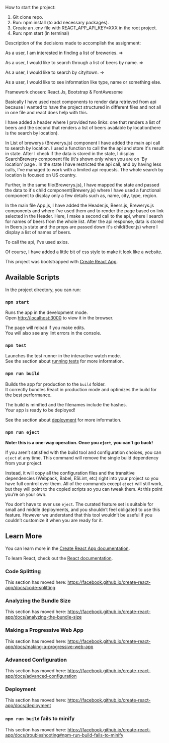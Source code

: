 How to start the project: 

1. Git clone repo.
2. Run: npm install (to add necessary packages).
3. Create an .env file with REACT_APP_API_KEY=XXX  in the root project.
4. Run: npm start (in terminal)

Description of the decisions made to accomplish the assignment:

As a user, I am interested in finding a list of breweries. =>  

As a user, I would like to search through a list of beers by name.   =>   

As a user, I would like to search by city/town.   =>   

As a user, I would like to see information like type, name or something else.


Framework chosen: React.Js, Bootstrap & FontAwesome

Basically I have used react components to render data retrieved from api because I wanted to have the project structured in different files and not all in one file and react does help with this.

I have added a header where I  provided two links: one that renders a list of beers and the second that renders a list of beers available by location(here is the search by location).


In List of brewerys (Brewerys.js) component I have added 
the main api call to search by location. I used a function to call the the api and store it's result in state. After I check if the data is stored in the state, I display SearchBrewery component file (it's shown only when you are on 'By location' page . In the state I have restricted the api call, and by having less calls, I've managed to work with a limited api requests. The whole search by location is focused on US country.

Further, in the same file(Brewerys.js), I have mapped the state  and passed the data to it's child component(Brewery.js) where I have used a functional component to display only a few details such as, name, city, type, region.


 In the main file App.js, I have added the Header.js, Beers.js, Brewerys.js components and where I've used them and to render the page based on link selected in the Header. Here, I make a second call to the api, where I search for names of beers from the whole list. After the api response, data is stored in Beers.js state and the props are passed down it's child(Beer.js) where I display a list of names of beers.

To call the api, I've used axios.

Of course, I have added a little bit of css style to make it look like a website. 



This project was bootstrapped with [Create React App](https://github.com/facebook/create-react-app).

## Available Scripts

In the project directory, you can run:

### `npm start`

Runs the app in the development mode.<br />
Open [http://localhost:3000](http://localhost:3000) to view it in the browser.

The page will reload if you make edits.<br />
You will also see any lint errors in the console.

### `npm test`

Launches the test runner in the interactive watch mode.<br />
See the section about [running tests](https://facebook.github.io/create-react-app/docs/running-tests) for more information.

### `npm run build`

Builds the app for production to the `build` folder.<br />
It correctly bundles React in production mode and optimizes the build for the best performance.

The build is minified and the filenames include the hashes.<br />
Your app is ready to be deployed!

See the section about [deployment](https://facebook.github.io/create-react-app/docs/deployment) for more information.

### `npm run eject`

**Note: this is a one-way operation. Once you `eject`, you can’t go back!**

If you aren’t satisfied with the build tool and configuration choices, you can `eject` at any time. This command will remove the single build dependency from your project.

Instead, it will copy all the configuration files and the transitive dependencies (Webpack, Babel, ESLint, etc) right into your project so you have full control over them. All of the commands except `eject` will still work, but they will point to the copied scripts so you can tweak them. At this point you’re on your own.

You don’t have to ever use `eject`. The curated feature set is suitable for small and middle deployments, and you shouldn’t feel obligated to use this feature. However we understand that this tool wouldn’t be useful if you couldn’t customize it when you are ready for it.

## Learn More

You can learn more in the [Create React App documentation](https://facebook.github.io/create-react-app/docs/getting-started).

To learn React, check out the [React documentation](https://reactjs.org/).

### Code Splitting

This section has moved here: https://facebook.github.io/create-react-app/docs/code-splitting

### Analyzing the Bundle Size

This section has moved here: https://facebook.github.io/create-react-app/docs/analyzing-the-bundle-size

### Making a Progressive Web App

This section has moved here: https://facebook.github.io/create-react-app/docs/making-a-progressive-web-app

### Advanced Configuration

This section has moved here: https://facebook.github.io/create-react-app/docs/advanced-configuration

### Deployment

This section has moved here: https://facebook.github.io/create-react-app/docs/deployment

### `npm run build` fails to minify

This section has moved here: https://facebook.github.io/create-react-app/docs/troubleshooting#npm-run-build-fails-to-minify
